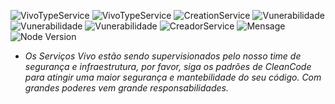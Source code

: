 


![VivoTypeService](https://img.shields.io/badge/Vivo-Microservice%20%F0%9F%92%9C%20-lightgrey)
![VivoTypeService](https://img.shields.io/badge/Vivo-FronEnd%20%F0%9F%92%9C%20-lightgrey)
![CreationService](https://img.shields.io/date/1649941200?label=Creation%20%E2%AD%90)
![Vunerabilidade](https://img.shields.io/badge/Vunerabilidade-M%C3%A9dia-yellow)
![Vunerabilidade](https://img.shields.io/badge/Vunerabilidade-Alta-red)
![Vunerabilidade](https://img.shields.io/badge/Vunerabilidade-Baixa-grenn)
![CreadorService](https://img.shields.io/badge/Criador(a)-Aldry%20Albuquerque%20A0137020-blue)
![Mensage](https://img.shields.io/badge/Mensagem-Com%20grandes%20poderes%20vem%20grandes%20responsabilidades-orange)
![Node Version](https://img.shields.io/badge/Node%20Version-10.0.6-gren)

- _Os Serviços Vivo estão sendo supervisionados pelo nosso time de segurança e infraestrutura, por favor, siga os padrões de CleanCode para atingir uma maior segurança e mantebilidade do seu código. Com grandes poderes vem grande responsabilidades._
